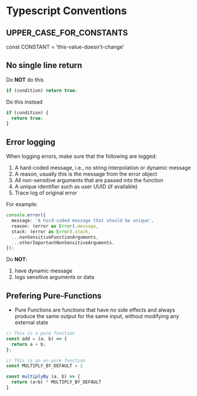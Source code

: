 # Typescript Conventions

## UPPER_CASE_FOR_CONSTANTS

const CONSTANT = 'this-value-doesn't-change'

## No single line return

Do **NOT** do this

```typescript
if (condition) return true;
```

Do this instead

```typescript
if (condition) {
  return true;
}
```

## Error logging

When logging errors, make sure that the following are logged:

1. A hard-coded message, i.e., no string interpolation or dynamic message
2. A reason, usually this is the message from the error object
3. All non-sensitive arguments that are passed into the function
4. A unique identifier such as user UUID (if available)
5. Trace log of original error

For example:

```typescript
console.error({
  message: 'A hard-coded message that should be unique',
  reason: (error as Error).message,
  stack: (error as Error).stack,
  ...nonSensitiveFunctionArguments,
  ...otherImportantNonSensitiveArguments,
});
```

Do **NOT**:

1. have dynamic message
2. logs sensitive arguments or data

## Prefering Pure-Functions

- Pure Functions are functions that have no side effects and always produce the same output for the same input, without modifying any external state

```js
// This is a pure function
const add = (a, b) => {
  return a + b;
};

// This is an un-pure function
const MULTIPLY_BY_DEFAULT = 2

const multiplyBy (a, b) => {
  return (a+b) * MULTIPLY_BY_DEFAULT
}

```
